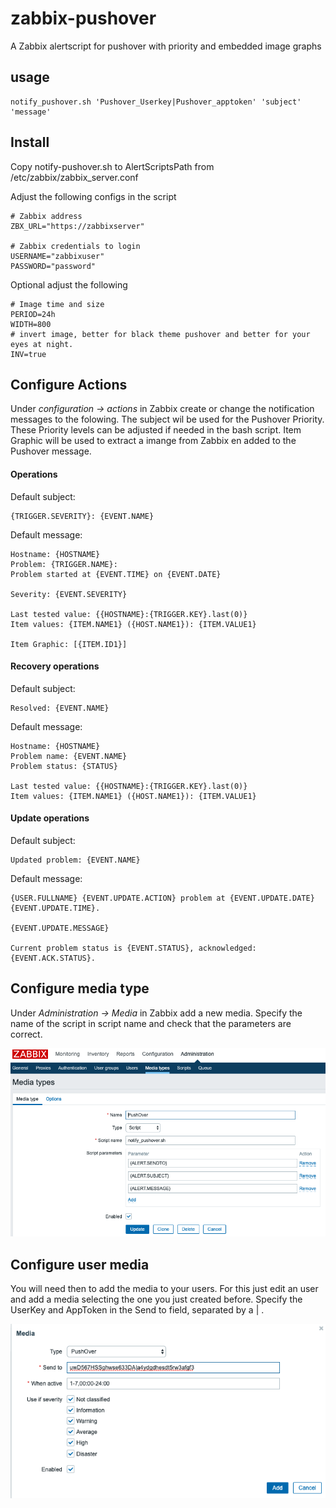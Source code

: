 # zabbix-pushover

A Zabbix alertscript for pushover with priority and embedded image graphs

## usage
```
notify_pushover.sh 'Pushover_Userkey|Pushover_apptoken' 'subject' 'message'
```
## Install

Copy notify-pushover.sh to AlertScriptsPath from /etc/zabbix/zabbix_server.conf

Adjust the following configs in the script

```
# Zabbix address
ZBX_URL="https://zabbixserver"

# Zabbix credentials to login
USERNAME="zabbixuser"
PASSWORD="password"
```

Optional adjust the following

```
# Image time and size
PERIOD=24h
WIDTH=800
# invert image, better for black theme pushover and better for your eyes at night.
INV=true
```

## Configure Actions

Under *configuration -> actions* in Zabbix create or change the notification messages to the folowing. The subject wil be used for the Pushover Priority. These Priority levels can be adjusted if needed in the bash script. Item Graphic will be used to extract a imange from Zabbix en added to the Pushover message.

#### Operations

Default subject:
```
{TRIGGER.SEVERITY}: {EVENT.NAME}
```
Default message:
```
Hostname: {HOSTNAME}
Problem: {TRIGGER.NAME}:
Problem started at {EVENT.TIME} on {EVENT.DATE}

Severity: {EVENT.SEVERITY}

Last tested value: {{HOSTNAME}:{TRIGGER.KEY}.last(0)}
Item values: {ITEM.NAME1} ({HOST.NAME1}): {ITEM.VALUE1}

Item Graphic: [{ITEM.ID1}]
```
#### Recovery operations

Default subject:

```
Resolved: {EVENT.NAME}
```

Default message:
```
Hostname: {HOSTNAME}
Problem name: {EVENT.NAME}
Problem status: {STATUS}

Last tested value: {{HOSTNAME}:{TRIGGER.KEY}.last(0)}
Item values: {ITEM.NAME1} ({HOST.NAME1}): {ITEM.VALUE1}
```
#### Update operations

Default subject:
```
Updated problem: {EVENT.NAME}
```
Default message:
```
{USER.FULLNAME} {EVENT.UPDATE.ACTION} problem at {EVENT.UPDATE.DATE} {EVENT.UPDATE.TIME}.

{EVENT.UPDATE.MESSAGE}

Current problem status is {EVENT.STATUS}, acknowledged: {EVENT.ACK.STATUS}.
```
## Configure media type

Under *Administration -> Media* in Zabbix add a new media. Specify the name of the script in script name and check that the parameters are correct.

![mediatype](https://github.com/dkruyt/resources/raw/master/zabbix-mediatype.png)

## Configure user media

You will need then to add the media to your users. For this just edit an user and add a media selecting the one you just created before. Specify the UserKey and AppToken in the Send to field, separated by a | .

![usermedia](https://github.com/dkruyt/resources/raw/master/zabbix-usermedia.png)


